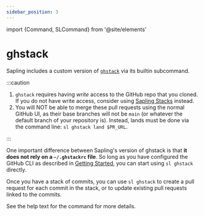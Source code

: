 ```yaml
---
sidebar_position: 3
---
```


import {Command, SLCommand} from '@site/elements'

# ghstack

Sapling includes a custom version of [`ghstack`](https://github.com/ezyang/ghstack) via its builtin <SLCommand name="ghstack" /> subcommand.

:::caution

1. `ghstack` requires having _write_ access to the GitHub repo that you cloned. If you do not have write access, consider using [Sapling Stacks](./sapling-stack.md) instead.
2. You will NOT be able to merge these pull requests using the normal GitHub UI, as their base branches will not be `main` (or whatever the default branch of your repository is). Instead, lands must be done via the command line: `sl ghstack land $PR_URL`.

:::

One important difference between Sapling's version of ghstack is that **it does not rely on a `~/.ghstackrc` file**. So long as you have configured the GitHub CLI as described in [Getting Started](../introduction/getting-started.md#authenticating-with-github), you can start using `sl ghstack` directly.

Once you have a stack of commits, you can use `sl ghstack` to create a pull request for each commit in the stack, or to update existing pull requests linked to the commits.

See the help text for the <Command name="ghstack" /> command for more details.
